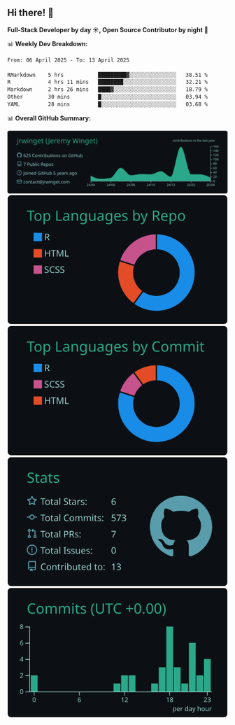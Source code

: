 ## Hi there! 👋

**Full-Stack Developer by day ☀️, Open Source Contributor by night 🌙**

📊 **Weekly Dev Breakdown:**
<!--START_SECTION:waka-->

```txt
From: 06 April 2025 - To: 13 April 2025

RMarkdown    5 hrs           █████████▓░░░░░░░░░░░░░░░   38.51 %
R            4 hrs 11 mins   ████████░░░░░░░░░░░░░░░░░   32.21 %
Markdown     2 hrs 26 mins   ████▓░░░░░░░░░░░░░░░░░░░░   18.79 %
Other        30 mins         █░░░░░░░░░░░░░░░░░░░░░░░░   03.94 %
YAML         28 mins         █░░░░░░░░░░░░░░░░░░░░░░░░   03.68 %
```

<!--END_SECTION:waka-->

📊 **Overall GitHub Summary:**

[![](https://raw.githubusercontent.com/jrwinget/jrwinget/main/profile-summary-card-output/gotham/0-profile-details.svg)](https://github.com/vn7n24fzkq/github-profile-summary-cards)
[![](https://raw.githubusercontent.com/jrwinget/jrwinget/main/profile-summary-card-output/gotham/1-repos-per-language.svg)](https://github.com/vn7n24fzkq/github-profile-summary-cards) [![](https://raw.githubusercontent.com/jrwinget/jrwinget/main/profile-summary-card-output/gotham/2-most-commit-language.svg)](https://github.com/vn7n24fzkq/github-profile-summary-cards)
[![](https://raw.githubusercontent.com/jrwinget/jrwinget/main/profile-summary-card-output/gotham/3-stats.svg)](https://github.com/vn7n24fzkq/github-profile-summary-cards) [![](https://raw.githubusercontent.com/jrwinget/jrwinget/main/profile-summary-card-output/gotham/4-productive-time.svg)](https://github.com/vn7n24fzkq/github-profile-summary-cards)
